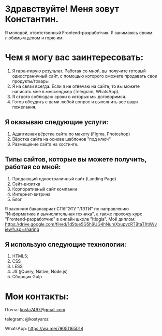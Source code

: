 # Здравствуйте! Меня зовут Константин.
Я молодой, ответственный Frontend-разработчик. Я занимаюсь своим любимым делом и горю им.
# Чем я могу вас заинтересовать:
1) Я гарантирую результат. Работая со мной, вы получите готовый одностраничный сайт, с помощью которого сможете продавать свои продукты/товары
2) Я на связи всегда. Если я не отвечаю на сайте, то вы можете написать мне в мессенджер (Telegram, WhatsApp).
3) Я строго соблюдаю сроки о которых мы договоримся.
4) Готов обсудить с вами любой вопрос и выполнить все ваши пожелания.

## Я оказываю следующие услуги:
1) Адаптивная вёрстка сайта по макету (Figma, Photoshop)
2) Вёрстка сайта на основе шаблонов "под ключ"
3) Размещение сайта на хостинге.

## Типы сайтов, которые вы можете получить, работая со мной:
1) Продающий одностраничный сайт (Landing Page)
2) Сайт-визитка
3) Корпоративный сайт компании
4) Интернет-витрина
5) Блог

Я закончил бакалавриат СПбГЭТУ "ЛЭТИ" по направлению "Информатика и вычислительная техника", а также прохожу курс "Frontend-разработчик" в онлайн школе "Itlogia". 
Мой диплом: https://drive.google.com/file/d/1dStue5G5h6UG4hNumXxupvcRTBtaTXtW/view?usp=sharing

## Я использую следующие технологии:
1) HTML5;
2) CSS
3) LESS
4) JS (jQuery, Native, Node.js)
5) Сборщик Gulp

# Мои контакты:
Почта: kosta7497@gmail.com

telegram: @kostyaroz

WhatsApp: https://wa.me/79051165018
